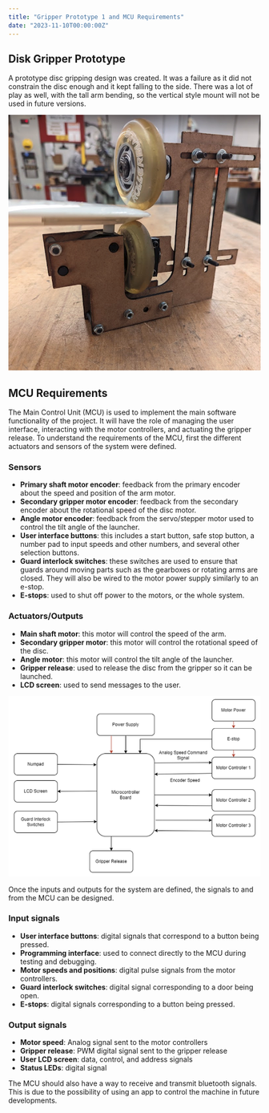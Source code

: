 ```yaml
---
title: "Gripper Prototype 1 and MCU Requirements"
date: "2023-11-10T00:00:00Z"
---
```


## Disk Gripper Prototype

A prototype disc gripping design was created. It was a failure as it did not constrain the disc enough and it kept falling to the side. There was a lot of play as well, with the tall arm bending, so the vertical style mount will not be used in future versions.

![Prototype disc gripper](logs/images/gripper-1.png)

## MCU Requirements

The Main Control Unit (MCU) is used to implement the main software functionality of the project. It will have the role of managing the user interface, interacting with the motor controllers, and actuating the gripper release. To understand the requirements of the MCU, first the different actuators and sensors of the system were defined.

### Sensors

- __Primary shaft motor encoder__: feedback from the primary encoder about the speed and position of the arm motor.
- __Secondary gripper motor encoder__: feedback from the secondary encoder about the rotational speed of the disc motor.
- __Angle motor encoder__: feedback from the servo/stepper motor used to control the tilt angle of the launcher.
- __User interface buttons__: this includes a start button, safe stop button, a number pad to input speeds and other numbers, and several other selection buttons.
- __Guard interlock switches__: these switches are used to ensure that guards around moving parts such as the gearboxes or rotating arms are closed. They will also be wired to the motor power supply similarly to an e-stop.
- __E-stops__: used to shut off power to the motors, or the whole system.

### Actuators/Outputs

- __Main shaft motor__: this motor will control the speed of the arm.
- __Secondary gripper motor__: this motor will control the rotational speed of the disc.
- __Angle motor__: this motor will control the tilt angle of the launcher.
- __Gripper release__: used to release the disc from the gripper so it can be launched.
- __LCD screen__: used to send messages to the user.

![MCU block diagram](logs/images/mcu-connections.png)

Once the inputs and outputs for the system are defined, the signals to and from the MCU can be designed.

### Input signals

- __User interface buttons__: digital signals that correspond to a button being pressed.
- __Programming interface__: used to connect directly to the MCU during testing and debugging.
- __Motor speeds and positions__: digital pulse signals from the motor controllers.
- __Guard interlock switches__: digital signal corresponding to a door being open.
- __E-stops__: digital signals corresponding to a button being pressed.

### Output signals

- __Motor speed__: Analog signal sent to the motor controllers
- __Gripper release__: PWM digital signal sent to the gripper release
- __User LCD screen__: data, control, and address signals
- __Status LEDs__: digital signal

The MCU should also have a way to receive and transmit bluetooth signals. This is due to the possibility of using an app to control the machine in future developments.

